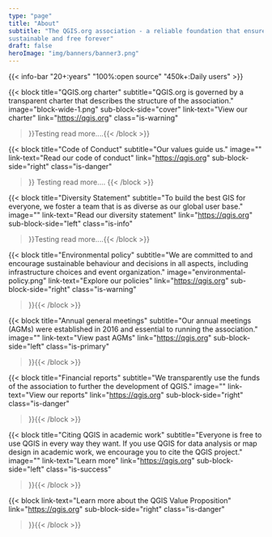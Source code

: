 ```yaml
---
type: "page"
title: "About"
subtitle: "The QGIS.org association - a reliable foundation that ensures QGIS is
sustainable and free forever"
draft: false
heroImage: "img/banners/banner3.png"
---
```


{{< info-bar 
    "20+:years"
    "100%:open source"
    "450k+:Daily users" >}}

{{< block
    title="QGIS.org charter"
    subtitle="QGIS.org is governed by a transparent charter that describes the structure of the association."
    image="block-wide-1.png"
    sub-block-side="cover"
    link-text="View our charter"
    link="https://qgis.org"
    class="is-warning"
>}}Testing read more....{{< /block >}}

{{< block
    title="Code of Conduct"
    subtitle="Our values guide us."
    image=""
    link-text="Read our code of conduct"
    link="https://qgis.org"
    sub-block-side="right"
    class="is-danger"
>}}
Testing read more....
{{< /block >}}

{{< block
    title="Diversity Statement"
    subtitle="To build the best GIS for everyone, we foster a team that is as diverse as our global user base."
    image=""
    link-text="Read our diversity statement"
    link="https://qgis.org"
    sub-block-side="left"
    class="is-info"
>}}Testing read more....{{< /block >}}

{{< block
    title="Environmental policy"
    subtitle="We are committed to and encourage sustainable behaviour and decisions in all aspects, including infrastructure choices and event organization."
    image="environmental-policy.png"
    link-text="Explore our policies"
    link="https://qgis.org"
    sub-block-side="right"
    class="is-warning"
>}}{{< /block >}}

{{< block
    title="Annual general meetings"
    subtitle="Our annual meetings (AGMs) were established in 2016 and essential to running the association."
    image=""
    link-text="View past AGMs"
    link="https://qgis.org"
    sub-block-side="left"
    class="is-primary"
>}}{{< /block >}}

{{< block
    title="Financial reports"
    subtitle="We transparently use the funds of the association to further the development of QGIS."
    image=""
    link-text="View our reports"
    link="https://qgis.org"
    sub-block-side="right"
    class="is-danger"
>}}{{< /block >}}

{{< block
    title="Citing QGIS in academic work"
    subtitle="Everyone is free to use QGIS in every way they want. If you use QGIS for data analysis or map design in academic work, we encourage you to cite the QGIS project."
    image=""
    link-text="Learn more"
    link="https://qgis.org"
    sub-block-side="left"
    class="is-success"    
>}}{{< /block >}}

{{< block
   link-text="Learn more about the QGIS Value Proposition"
   link="https://qgis.org"
   sub-block-side="right"
   class="is-danger"   
>}}{{< /block >}}
